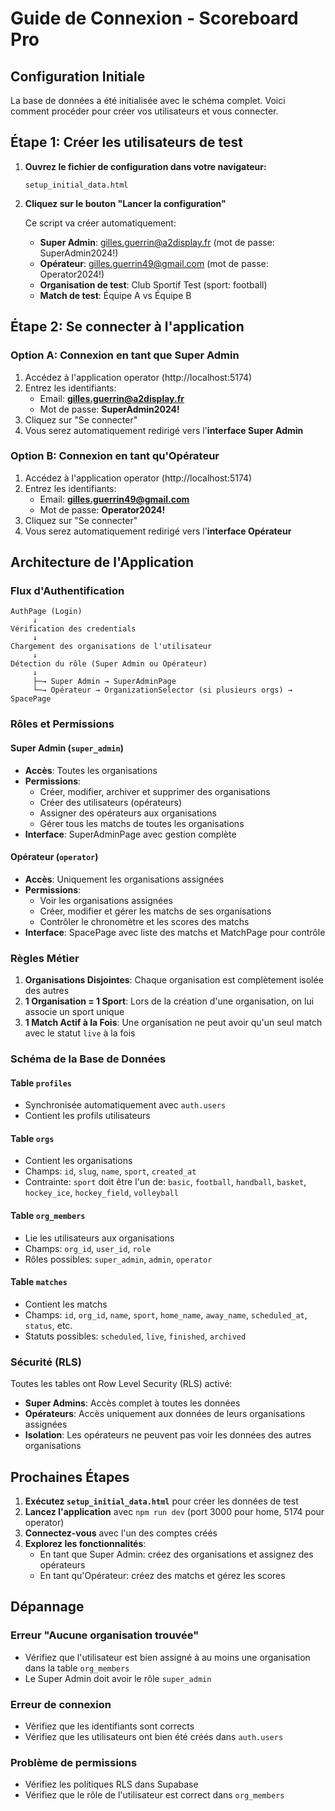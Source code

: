# Guide de Connexion - Scoreboard Pro

## Configuration Initiale

La base de données a été initialisée avec le schéma complet. Voici comment procéder pour créer vos utilisateurs et vous connecter.

## Étape 1: Créer les utilisateurs de test

1. **Ouvrez le fichier de configuration dans votre navigateur:**
   ```
   setup_initial_data.html
   ```

2. **Cliquez sur le bouton "Lancer la configuration"**

   Ce script va créer automatiquement:
   - **Super Admin**: gilles.guerrin@a2display.fr (mot de passe: SuperAdmin2024!)
   - **Opérateur**: gilles.guerrin49@gmail.com (mot de passe: Operator2024!)
   - **Organisation de test**: Club Sportif Test (sport: football)
   - **Match de test**: Équipe A vs Équipe B

## Étape 2: Se connecter à l'application

### Option A: Connexion en tant que Super Admin

1. Accédez à l'application operator (http://localhost:5174)
2. Entrez les identifiants:
   - Email: **gilles.guerrin@a2display.fr**
   - Mot de passe: **SuperAdmin2024!**
3. Cliquez sur "Se connecter"
4. Vous serez automatiquement redirigé vers l'**interface Super Admin**

### Option B: Connexion en tant qu'Opérateur

1. Accédez à l'application operator (http://localhost:5174)
2. Entrez les identifiants:
   - Email: **gilles.guerrin49@gmail.com**
   - Mot de passe: **Operator2024!**
3. Cliquez sur "Se connecter"
4. Vous serez automatiquement redirigé vers l'**interface Opérateur**

## Architecture de l'Application

### Flux d'Authentification

```
AuthPage (Login)
     ↓
Vérification des credentials
     ↓
Chargement des organisations de l'utilisateur
     ↓
Détection du rôle (Super Admin ou Opérateur)
     ↓
     ├─→ Super Admin → SuperAdminPage
     └─→ Opérateur → OrganizationSelector (si plusieurs orgs) → SpacePage
```

### Rôles et Permissions

#### Super Admin (`super_admin`)
- **Accès**: Toutes les organisations
- **Permissions**:
  - Créer, modifier, archiver et supprimer des organisations
  - Créer des utilisateurs (opérateurs)
  - Assigner des opérateurs aux organisations
  - Gérer tous les matchs de toutes les organisations
- **Interface**: SuperAdminPage avec gestion complète

#### Opérateur (`operator`)
- **Accès**: Uniquement les organisations assignées
- **Permissions**:
  - Voir les organisations assignées
  - Créer, modifier et gérer les matchs de ses organisations
  - Contrôler le chronomètre et les scores des matchs
- **Interface**: SpacePage avec liste des matchs et MatchPage pour contrôle

### Règles Métier

1. **Organisations Disjointes**: Chaque organisation est complètement isolée des autres
2. **1 Organisation = 1 Sport**: Lors de la création d'une organisation, on lui associe un sport unique
3. **1 Match Actif à la Fois**: Une organisation ne peut avoir qu'un seul match avec le statut `live` à la fois

### Schéma de la Base de Données

#### Table `profiles`
- Synchronisée automatiquement avec `auth.users`
- Contient les profils utilisateurs

#### Table `orgs`
- Contient les organisations
- Champs: `id`, `slug`, `name`, `sport`, `created_at`
- Contrainte: `sport` doit être l'un de: `basic`, `football`, `handball`, `basket`, `hockey_ice`, `hockey_field`, `volleyball`

#### Table `org_members`
- Lie les utilisateurs aux organisations
- Champs: `org_id`, `user_id`, `role`
- Rôles possibles: `super_admin`, `admin`, `operator`

#### Table `matches`
- Contient les matchs
- Champs: `id`, `org_id`, `name`, `sport`, `home_name`, `away_name`, `scheduled_at`, `status`, etc.
- Statuts possibles: `scheduled`, `live`, `finished`, `archived`

### Sécurité (RLS)

Toutes les tables ont Row Level Security (RLS) activé:

- **Super Admins**: Accès complet à toutes les données
- **Opérateurs**: Accès uniquement aux données de leurs organisations assignées
- **Isolation**: Les opérateurs ne peuvent pas voir les données des autres organisations

## Prochaines Étapes

1. **Exécutez `setup_initial_data.html`** pour créer les données de test
2. **Lancez l'application** avec `npm run dev` (port 3000 pour home, 5174 pour operator)
3. **Connectez-vous** avec l'un des comptes créés
4. **Explorez les fonctionnalités**:
   - En tant que Super Admin: créez des organisations et assignez des opérateurs
   - En tant qu'Opérateur: créez des matchs et gérez les scores

## Dépannage

### Erreur "Aucune organisation trouvée"
- Vérifiez que l'utilisateur est bien assigné à au moins une organisation dans la table `org_members`
- Le Super Admin doit avoir le rôle `super_admin`

### Erreur de connexion
- Vérifiez que les identifiants sont corrects
- Vérifiez que les utilisateurs ont bien été créés dans `auth.users`

### Problème de permissions
- Vérifiez les politiques RLS dans Supabase
- Vérifiez que le rôle de l'utilisateur est correct dans `org_members`
